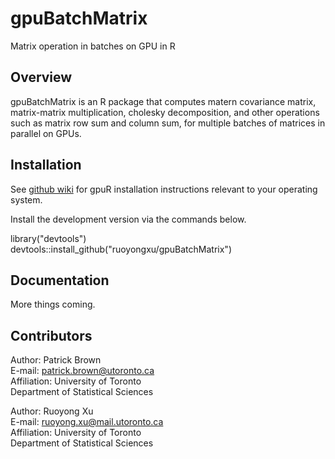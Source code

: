 # gpuBatchMatrix

Matrix operation in batches on GPU in R

## Overview
gpuBatchMatrix is an R package that computes matern covariance matrix, matrix-matrix multiplication, cholesky decomposition, and other operations such as matrix 
row sum and column sum, for multiple batches of matrices in parallel on GPUs.



## Installation
See [github wiki](https://github.com/cdeterman/gpuR/wiki) for gpuR
installation instructions relevant to your operating system.

Install the development version via the commands below.

library("devtools")\
devtools::install_github("ruoyongxu/gpuBatchMatrix")


## Documentation
More things coming.


## Contributors
Author: Patrick Brown                                                
E-mail: patrick.brown@utoronto.ca                                      
Affiliation: University of Toronto                                      
Department of Statistical Sciences   

Author: Ruoyong Xu                                      
E-mail: ruoyong.xu@mail.utoronto.ca                                   
Affiliation: University of Toronto                                  
Department of Statistical Sciences   








